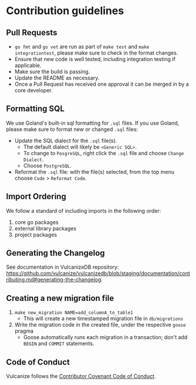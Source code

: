 # Contribution guidelines

## Pull Requests
- `go fmt` and `go vet` are run as part of `make test` and `make integrationtest`, please make sure to check in the format changes.
- Ensure that new code is well tested, including integration testing if applicable.
- Make sure the build is passing.
- Update the README as necessary.
- Once a Pull Request has received one approval it can be merged in by a core developer.

## Formatting SQL
We use Goland's built-in sql formatting for `.sql` files. If you use
Goland, please make sure to format new or changed `.sql` files:
- Update the SQL dialect for the `.sql` file(s).
  - The default dialect will likely be `<Generic SQL>`.
  - To change to `PosgreSQL`, right click the `.sql` file and choose `Change Dialect`.
  - Choose `PostgreSQL`.
- Reformat the `.sql` file: with the file(s) selected, from the top menu choose `Code` > `Reformat
    Code`.

## Import Ordering
We follow a standard of including imports in the following order:
1. core go packages
1. external library packages
1. project packages

## Generating the Changelog
See documentation in VulcanizeDB repository: https://github.com/vulcanize/vulcanizedb/blob/staging/documentation/contributing.md#generating-the-changelog.

## Creating a new migration file
1. `make new_migration NAME=add_columnA_to_table1`
    - This will create a new timestamped migration file in `db/migrations`
1. Write the migration code in the created file, under the respective `goose` pragma
    - Goose automatically runs each migration in a transaction; don't add `BEGIN` and `COMMIT` statements.

## Code of Conduct
Vulcanize follows the [Contributor Covenant Code of Conduct](https://www.contributor-covenant.org/version/1/4/code-of-conduct).
